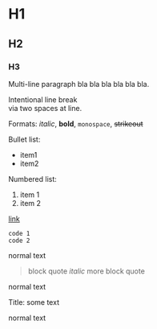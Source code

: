 # H1

## H2

### H3

Multi-line paragraph bla bla bla
bla bla bla.

Intentional line break  
via two spaces at line.

Formats: _italic_, **bold**, `monospace`, ~~strikeout~~

Bullet list:

* item1
* item2

Numbered list:

1. item 1
2. item 2

[link](http://kde.org)

    code 1
    code 2

normal text

> block quote _italic_
> more block quote

normal text

Title: some text

normal text
